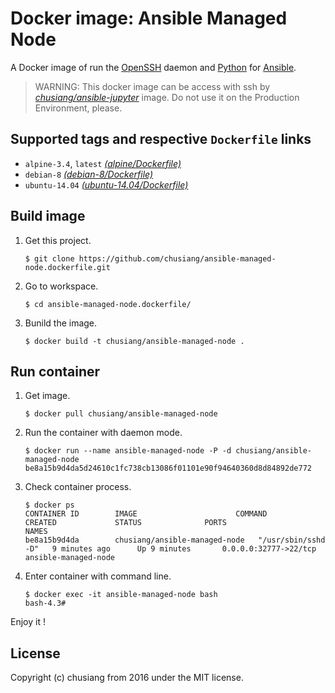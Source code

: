 # Docker image: Ansible Managed Node

A Docker image of run the [OpenSSH][openssh_official] daemon and [Python][python_official] for [Ansible][ansible_offical].

> WARNING: This docker image can be access with ssh by [*chusiang/ansible-jupyter*][ansible_jupyter] image. Do not use it on the Production Environment, please.

[openssh_official]: https://www.openssh.com/
[ansible_offical]:  https://www.ansible.com/
[python_official]:  https://www.python.org/
[ansible_jupyter]: https://hub.docker.com/r/chusiang/ansible-jupyter/

## Supported tags and respective `Dockerfile` links

- `alpine-3.4`, `latest` [*(alpine/Dockerfile)*][dockerfile_alpine]
- `debian-8` [*(debian-8/Dockerfile)*][dockerfile_debian-8]
- `ubuntu-14.04` [*(ubuntu-14.04/Dockerfile)*][dockerfile_ubuntu-14.04]

<!-- 
- `archlinux` [*(archlinux/Dockerfile)*][dockerfile_archlinux]
- `centos-7` [*(centos-7/Dockerfile)*][dockerfile_centos-7]
- `debian-7` [*(debian-7/Dockerfile)*][dockerfile_debian-7]
- `gentoo` [*(gentoo/Dockerfile)*][dockerfile_gentoo]
- `opensuse-42.1` [*(opensuse-42.1/Dockerfile)*][dockerfile_opensuse-42.1]
-->

[dockerfile_alpine]:        https://github.com/chusiang/ansible-managed-node.dockerfile/blob/master/alpine/Dockerfile
[dockerfile_archlinux]:     https://github.com/chusiang/ansible-managed-node.dockerfile/blob/master/archlinux/Dockerfile
[dockerfile_centos-7]:      https://github.com/chusiang/ansible-managed-node.dockerfile/blob/master/centos-7/Dockerfile
[dockerfile_debian-7]:      https://github.com/chusiang/ansible-managed-node.dockerfile/blob/master/debian-7/Dockerfile
[dockerfile_debian-8]:      https://github.com/chusiang/ansible-managed-node.dockerfile/blob/master/debian-8/Dockerfile
[dockerfile_gentoo]:        https://github.com/chusiang/ansible-managed-node.dockerfile/blob/master/gentoo/Dockerfile
[dockerfile_opensuse-42.1]: https://github.com/chusiang/ansible-managed-node.dockerfile/blob/master/opensuse-42.1/Dockerfile
[dockerfile_ubuntu-14.04]:  https://github.com/chusiang/ansible-managed-node.dockerfile/blob/master/ubuntu-14.04/Dockerfile

## Build image

1. Get this project.

    ```
    $ git clone https://github.com/chusiang/ansible-managed-node.dockerfile.git
    ```

1. Go to workspace.

    ```
    $ cd ansible-managed-node.dockerfile/
    ```

1. Bunild the image.

    ```
    $ docker build -t chusiang/ansible-managed-node .
    ```

## Run container

1. Get image.
    
    ```
    $ docker pull chusiang/ansible-managed-node
    ```

1. Run the container with daemon mode.
    
    ```
    $ docker run --name ansible-managed-node -P -d chusiang/ansible-managed-node
    be8a15b9d4da5d24610c1fc738cb13086f01101e90f94640360d8d84892de772
    ```

1. Check container process.

    ```
    $ docker ps
    CONTAINER ID        IMAGE                      COMMAND                  CREATED             STATUS              PORTS                     NAMES
    be8a15b9d4da        chusiang/ansible-managed-node   "/usr/sbin/sshd -D"   9 minutes ago      Up 9 minutes       0.0.0.0:32777->22/tcp      ansible-managed-node
    ```

1. Enter container with command line.

    ```
    $ docker exec -it ansible-managed-node bash
    bash-4.3# 
    ```

Enjoy it !

## License

Copyright (c) chusiang from 2016 under the MIT license.
